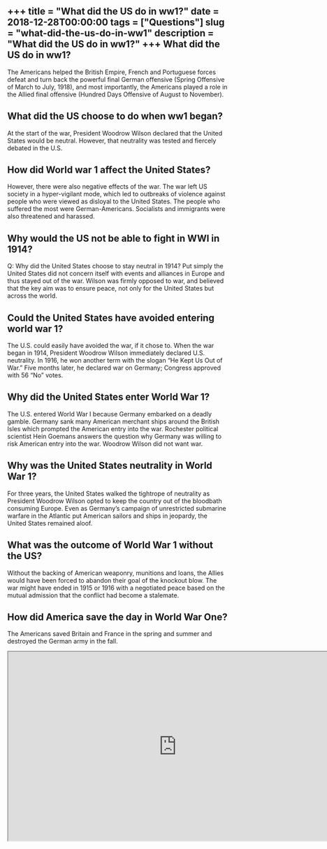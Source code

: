 +++
title = "What did the US do in ww1?"
date = 2018-12-28T00:00:00
tags = ["Questions"]
slug = "what-did-the-us-do-in-ww1"
description = "What did the US do in ww1?"
+++
What did the US do in ww1?
--------------------------

The Americans helped the British Empire, French and Portuguese forces defeat and turn back the powerful final German offensive (Spring Offensive of March to July, 1918), and most importantly, the Americans played a role in the Allied final offensive (Hundred Days Offensive of August to November).

What did the US choose to do when ww1 began?
--------------------------------------------

At the start of the war, President Woodrow Wilson declared that the United States would be neutral. However, that neutrality was tested and fiercely debated in the U.S.

How did World war 1 affect the United States?
---------------------------------------------

However, there were also negative effects of the war. The war left US society in a hyper-vigilant mode, which led to outbreaks of violence against people who were viewed as disloyal to the United States. The people who suffered the most were German-Americans. Socialists and immigrants were also threatened and harassed.

Why would the US not be able to fight in WWI in 1914?
-----------------------------------------------------

Q: Why did the United States choose to stay neutral in 1914? Put simply the United States did not concern itself with events and alliances in Europe and thus stayed out of the war. Wilson was firmly opposed to war, and believed that the key aim was to ensure peace, not only for the United States but across the world.

Could the United States have avoided entering world war 1?
----------------------------------------------------------

The U.S. could easily have avoided the war, if it chose to. When the war began in 1914, President Woodrow Wilson immediately declared U.S. neutrality. In 1916, he won another term with the slogan “He Kept Us Out of War.” Five months later, he declared war on Germany; Congress approved with 56 “No” votes.

Why did the United States enter World War 1?
--------------------------------------------

The U.S. entered World War I because Germany embarked on a deadly gamble. Germany sank many American merchant ships around the British Isles which prompted the American entry into the war. Rochester political scientist Hein Goemans answers the question why Germany was willing to risk American entry into the war. Woodrow Wilson did not want war.

Why was the United States neutrality in World War 1?
----------------------------------------------------

For three years, the United States walked the tightrope of neutrality as President Woodrow Wilson opted to keep the country out of the bloodbath consuming Europe. Even as Germany’s campaign of unrestricted submarine warfare in the Atlantic put American sailors and ships in jeopardy, the United States remained aloof.

What was the outcome of World War 1 without the US?
---------------------------------------------------

Without the backing of American weaponry, munitions and loans, the Allies would have been forced to abandon their goal of the knockout blow. The war might have ended in 1915 or 1916 with a negotiated peace based on the mutual admission that the conflict had become a stalemate.

How did America save the day in World War One?
----------------------------------------------

The Americans saved Britain and France in the spring and summer and destroyed the German army in the fall.

<iframe allow="accelerometer; autoplay; clipboard-write; encrypted-media; gyroscope; picture-in-picture" allowfullscreen="" class="__youtube_prefs__  epyt-is-override  no-lazyload" data-no-lazy="1" data-origheight="433" data-origwidth="770" data-skipgform_ajax_framebjll="" height="433" id="_ytid_63293" loading="lazy" src="https://www.youtube.com/embed/DHn1Egt6Xdg?enablejsapi=1&autoplay=0&cc_load_policy=0&cc_lang_pref=&iv_load_policy=1&loop=0&modestbranding=0&rel=1&fs=1&playsinline=0&autohide=2&theme=dark&color=red&controls=1&" title="YouTube player" width="770"></iframe>